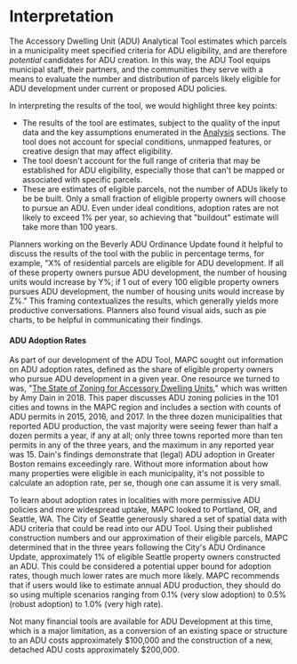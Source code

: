 # Interpretation

The Accessory Dwelling Unit (ADU) Analytical Tool estimates which parcels in a municipality meet specified criteria for ADU eligibility, and are therefore _potential_ candidates for ADU creation. In this way, the ADU Tool equips municipal staff, their partners, and the communities they serve with a means to evaluate the number and distribution of parcels likely eligible for ADU development under current or proposed ADU policies.

In interpreting the results of the tool, we would highlight three key points:&#x20;

* The results of the tool are estimates, subject to the quality of the input data and the key assumptions enumerated in the [Analysis](broken-reference) sections. The tool does not account for special conditions, unmapped features, or creative design that may affect eligibility.&#x20;
* The tool doesn't account for the full range of criteria that may be established for ADU eligibility, especially those that can't be mapped or associated with specific parcels.&#x20;
* These are estimates of eligible parcels, not the number of ADUs likely to be be built. Only a small fraction of eligible property owners will choose to pursue an ADU. Even under ideal conditions, adoption rates are not likely to exceed 1% per year, so achieving that "buildout" estimate will take more than 100 years.

Planners working on the Beverly ADU Ordinance Update found it helpful to discuss the results of the tool with the public in percentage terms, for example, "X% of residential parcels are eligible for ADU development. If all of these property owners pursue ADU development, the number of housing units would increase by Y%; if 1 out of every 100 eligible property owners pursues ADU development, the number of housing units would increase by Z%." This framing contextualizes the results, which generally yields more productive conversations. Planners also found visual aids, such as pie charts, to be helpful in communicating their findings.

#### ADU Adoption Rates

As part of our development of the ADU Tool, MAPC sought out information on ADU adoption rates, defined as the share of eligible property owners who pursue ADU development in a given year. One resource we turned to was, "[The State of Zoning for Accessory Dwelling Units](https://ma-smartgrowth.org/wp-content/uploads/2019/01/ADU-MSGA-Pioneer-paper-2018.pdf)," which was written by Amy Dain in 2018. This paper discusses ADU zoning policies in the 101 cities and towns in the MAPC region and includes a section with counts of ADU permits in 2015, 2016, and 2017. In the three dozen municipalities that reported ADU production, the vast majority were seeing fewer than half a dozen permits a year, if any at all; only three towns reported more than ten permits in any of the three years, and the maximum in any reported year was 15. Dain's findings demonstrate that (legal) ADU adoption in Greater Boston remains exceedingly rare. Without more information about how many properties were eligible in each municipality, it's not possible to calculate an adoption rate, per se, though one can assume it is very small. &#x20;

To learn about adoption rates in localities with more permissive ADU policies and more widespread uptake, MAPC looked to Portland, OR, and Seattle, WA. The City of Seattle generously shared a set of spatial data with ADU criteria that could be read into our ADU Tool. Using their published construction numbers and our approximation of their eligible parcels, MAPC determined that in the three years following the City's ADU Ordinance Update, approximately 1% of eligible Seattle property owners constructed an ADU. This could be considered a potential upper bound for adoption rates, though much lower rates are much more likely. MAPC recommends that if users would like to estimate annual ADU production, they should do so using multiple scenarios ranging from 0.1% (very slow adoption) to 0.5% (robust adoption) to 1.0% (very high rate).&#x20;

Not many financial tools are available for ADU Development at this time, which is a major limitation, as a conversion of an existing space or structure to an ADU costs approximately $100,000 and the construction of a new, detached ADU costs approximately $200,000.
